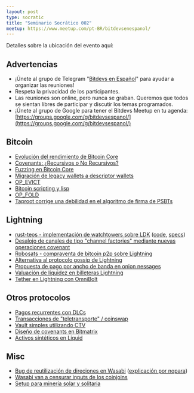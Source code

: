 ```yaml
---
layout: post
type: socratic
title: "Seminario Socrático 002"
meetup: https://www.meetup.com/pt-BR/bitdevsenespanol/
---
```


Detalles sobre la ubicación del evento aquí: 

## Advertencias

- ¡Únete al grupo de Telegram "[Bitdevs en Español](https://t.me/bitdevsespanol)" para ayudar a organizar las reuniones!
- Respeta la privacidad de los participantes.
-  Las reuniones son online, pero nunca se graban. Queremos que todos se sientan libres de participar y discutir los temas programados.
- ¡Únete al grupo de Google para tener el Bitdevs Meetup en tu agenda: [https://groups.google.com/g/bitdevsespanol/](https://groups.google.com/g/bitdevsespanol/)

## Bitcoin

- [Evolución del rendimiento de Bitcoin Core](https://blog.lopp.net/bitcoin-core-performance-evolution/)
- [Covenants: ¿Recursivos o No Recursivos?](https://bitcoinops.org/en/newsletters/2022/03/09/)
- [Fuzzing en Bitcoin Core](https://twitter.com/MarcoFalke/status/1497215035617202176)
- [Migración de legacy wallets a descriptor wallets](https://bitcoincore.reviews/19602)
- [OP_EVICT](https://lists.linuxfoundation.org/pipermail/bitcoin-dev/2022-February/019926.html)
- [Bitcoin scripting y lisp](https://lists.linuxfoundation.org/pipermail/bitcoin-dev/2022-March/020036.html)
- [OP_FOLD](https://lists.linuxfoundation.org/pipermail/bitcoin-dev/2022-February/020021.html)
- [Taproot corrige una debilidad en el algoritmo de firma de PSBTs](https://twitter.com/hugohanoi/status/1499409174790295552?s=21)


## Lightning

- [rust-teos - implementación de watchtowers sobre LDK](https://twitter.com/sr_gi/status/1502327696134713348?s=20&t=Cuyj6m9_0-bqYY6MarEo3A0) ([code](https://github.com/talaia-labs/rust-teos), [specs](https://github.com/sr-gi/bolt13/blob/master/13-watchtowers.md))
- [Desalojo de canales de tipo "channel factories" mediante nuevas operaciones covenant](https://lists.linuxfoundation.org/pipermail/lightning-dev/2022-February/003479.html)
- [Robosats - compraventa de bitcoin p2p sobre Lightning](https://github.com/Reckless-Satoshi/robosats)
- [Alternativa al protocolo gossip de Lightning](https://lists.linuxfoundation.org/pipermail/lightning-dev/2022-February/003470.html)
- [Propuesta de pago por ancho de banda en onion nessages](https://lists.linuxfoundation.org/pipermail/lightning-dev/2022-February/003498.html)
- [Valuación de liquidez en billeteras Lightning](https://github.com/GaloyMoney/liquidity-fees-paper)
- [Tether en Lightning con OmniBolt](https://twitter.com/Synonym_to/status/1506388477268660238)

## Otros protocolos

- [Pagos recurrentes con DLCs](https://lists.linuxfoundation.org/pipermail/bitcoin-dev/2022-March/020035.html)
- [Transacciones de "teletransporte" / coinswap](https://github.com/bitcoin-teleport/teleport-transactions/)
- [Vault simples utilizando CTV](https://github.com/jamesob/simple-ctv-vault)
- [Diseño de covenants en Bitmatrix](https://www.youtube.com/watch?v=wxtGDmM7uJU)
- [Activos sintéticos en Liquid](https://vulpem.com/synthetic-asset-smart-contract.pdf)

## Misc

- [Bug de reutilización de direciones en Wasabi](https://twitter.com/benthecarman/status/1497270907290763270) ([explicación por nopara](https://www.reddit.com/r/CryptoCurrency/comments/syw2bs/wasabi_wallets_coinjoin_feature_has_been_cracked/hyhts39/))
- [Wasabi van a censurar inputs de los coinjoins](https://bitcoinmagazine.com/business/wasabi-wallet-explains-new-bitcoin-censorship)
- [Setup para minería solar y solitaria](https://azhodl.com/solarhash/)
